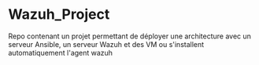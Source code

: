 # Wazuh_Project
Repo contenant un projet permettant de déployer une architecture avec un serveur  Ansible, un serveur Wazuh et des VM ou s'installent automatiquement l'agent wazuh
